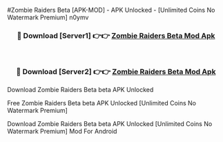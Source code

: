 #Zombie Raiders Beta [APK-MOD] - APK Unlocked - [Unlimited Coins No Watermark Premium] n0ymv



<div align="center">

<h3>🔴 Download [Server1] 👉👉 <a href="https://momento.my/?title=Zombie_Raiders_Beta">Zombie Raiders Beta Mod Apk</a></h3><br>

<h3>🔴 Download [Server2] 👉👉 <a href="https://momento.my/?title=Zombie_Raiders_Beta">Zombie Raiders Beta Mod Apk</a></h3>
</div>



Download Zombie Raiders Beta beta APK Unlocked

Free Zombie Raiders Beta beta APK Unlocked [Unlimited Coins No Watermark Premium]

Download Zombie Raiders Beta beta APK Unlocked [Unlimited Coins No Watermark Premium] Mod For Android
